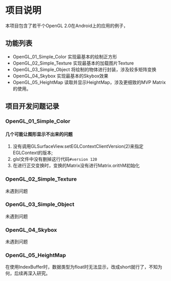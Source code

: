 # 项目说明

本项目包含了若干个OpenGL 2.0在Android上的应用的例子，

## 功能列表

- OpenGL_01_Simple_Color 实现最基本的绘制正方形
- OpenGL_02_Simple_Texture 实现最基本的加载图片Texture
- OpenGL_03_Simple_Object 将绘制的物体进行封装，涉及较多矩阵变换
- OpenGL_04_Skybox 实现最基本的Skybox效果
- OpenGL_05_HeightMap 读取并显示HeightMap，涉及更细致的MVP Matrix的使用。

## 项目开发问题记录

### OpenGL_01_Simple_Color

#### 几个可能让图形显示不出来的问题

1. 没有调用GLSurfaceView.setEGLContextClientVersion(2)来指定EGLContext的版本;
2. glsl文件中没有删掉这行代码`#version 120`
3. 在进行正交变换时，变换的Matrix没有进行Matrix.orithM初始化

### OpenGL_02_Simple_Texture

未遇到问题

### OpenGL_03_Simple_Object

未遇到问题

### OpenGL_04_Skybox

未遇到问题

### OpenGL_05_HeightMap

在使用IndexBuffer时，数据类型为float时无法显示，改成short就行了，不知为何，后续再深入研究。
